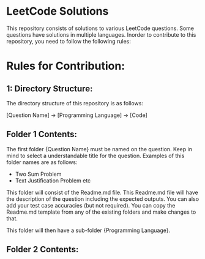 # LeetCode Solutions

This repository consists of solutions to various LeetCode questions. Some questions have solutions in multiple languages. Inorder to contribute to this repository, you need to follow the following rules:

# Rules for Contribution:

## 1: Directory Structure:
The directory structure of this repository is as follows: 

[Question Name] -> [Programming Language] -> [Code]

## Folder 1 Contents:
The first folder {Question Name} must be named on the question. Keep in mind to select a understandable title for the question. Examples of this folder names are as follows:
- Two Sum Problem
- Text Justification Problem etc

This folder will consist of the Readme.md file. This Readme.md file will have the description of the question including the expected outputs. You can also add your test case accuracies (but not required). You can copy the Readme.md template from any of the existing folders and make changes to that. 

This folder will then have a sub-folder {Programming Language}.

## Folder 2 Contents:


